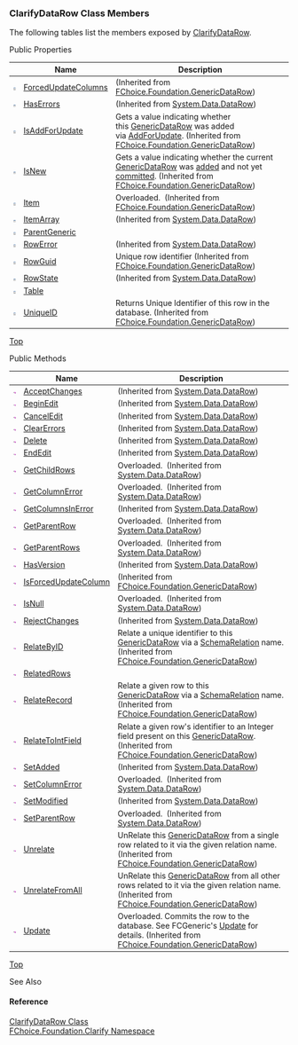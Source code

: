 ﻿### ClarifyDataRow Class Members

The following tables list the members exposed by [ClarifyDataRow](fcSDK~FChoice.Foundation.Clarify.ClarifyDataRow.md).

Public Properties

|   | Name | Description |
| --- | --- | --- |
| ![Public Property](dotnetimages/publicProperty.png) | [ForcedUpdateColumns](fcSDK~FChoice.Foundation.GenericDataRow~ForcedUpdateColumns.md) | (Inherited from [FChoice.Foundation.GenericDataRow](fcSDK~FChoice.Foundation.GenericDataRow.md)) |
| ![Public Property](dotnetimages/publicProperty.png) | [HasErrors](#) | (Inherited from [System.Data.DataRow](#)) |
| ![Public Property](dotnetimages/publicProperty.png) | [IsAddForUpdate](fcSDK~FChoice.Foundation.GenericDataRow~IsAddForUpdate.md) | Gets a value indicating whether this [GenericDataRow](fcSDK~FChoice.Foundation.GenericDataRow.md) was added via [AddForUpdate](fcSDK~FChoice.Foundation.Clarify.ClarifyGeneric~AddForUpdate.md). (Inherited from [FChoice.Foundation.GenericDataRow](fcSDK~FChoice.Foundation.GenericDataRow.md)) |
| ![Public Property](dotnetimages/publicProperty.png) | [IsNew](fcSDK~FChoice.Foundation.GenericDataRow~IsNew.md) | Gets a value indicating whether the current [GenericDataRow](fcSDK~FChoice.Foundation.GenericDataRow.md) was [added](/sdk/fcSDK~FChoice.Foundation.FCGeneric~AddNew.md) and not yet [committed](fcSDK~FChoice.Foundation.FCGeneric~Update.md). (Inherited from [FChoice.Foundation.GenericDataRow](fcSDK~FChoice.Foundation.GenericDataRow.md)) |
| ![Public Property](dotnetimages/publicProperty.png) | [Item](fcSDK~FChoice.Foundation.GenericDataRow~Item.md) | Overloaded.  (Inherited from [FChoice.Foundation.GenericDataRow](fcSDK~FChoice.Foundation.GenericDataRow.md)) |
| ![Public Property](dotnetimages/publicProperty.png) | [ItemArray](#) | (Inherited from [System.Data.DataRow](#)) |
| ![Public Property](dotnetimages/publicProperty.png) | [ParentGeneric](fcSDK~FChoice.Foundation.Clarify.ClarifyDataRow~ParentGeneric.md) |   |
| ![Public Property](dotnetimages/publicProperty.png) | [RowError](#) | (Inherited from [System.Data.DataRow](#)) |
| ![Public Property](dotnetimages/publicProperty.png) | [RowGuid](fcSDK~FChoice.Foundation.GenericDataRow~RowGuid.md) | Unique row identifier (Inherited from [FChoice.Foundation.GenericDataRow](fcSDK~FChoice.Foundation.GenericDataRow.md)) |
| ![Public Property](dotnetimages/publicProperty.png) | [RowState](#) | (Inherited from [System.Data.DataRow](#)) |
| ![Public Property](dotnetimages/publicProperty.png) | [Table](fcSDK~FChoice.Foundation.Clarify.ClarifyDataRow~Table.md) |   |
| ![Public Property](dotnetimages/publicProperty.png) | [UniqueID](fcSDK~FChoice.Foundation.GenericDataRow~UniqueID.md) | Returns Unique Identifier of this row in the database. (Inherited from [FChoice.Foundation.GenericDataRow](fcSDK~FChoice.Foundation.GenericDataRow.md)) |

[Top](#top)

Public Methods

|   | Name | Description |
| --- | --- | --- |
| ![Public Method](dotnetimages/publicMethod.png) | [AcceptChanges](#) | (Inherited from [System.Data.DataRow](#)) |
| ![Public Method](dotnetimages/publicMethod.png) | [BeginEdit](#) | (Inherited from [System.Data.DataRow](#)) |
| ![Public Method](dotnetimages/publicMethod.png) | [CancelEdit](#) | (Inherited from [System.Data.DataRow](#)) |
| ![Public Method](dotnetimages/publicMethod.png) | [ClearErrors](#) | (Inherited from [System.Data.DataRow](#)) |
| ![Public Method](dotnetimages/publicMethod.png) | [Delete](#) | (Inherited from [System.Data.DataRow](#)) |
| ![Public Method](dotnetimages/publicMethod.png) | [EndEdit](#) | (Inherited from [System.Data.DataRow](#)) |
| ![Public Method](dotnetimages/publicMethod.png) | [GetChildRows](#) | Overloaded.  (Inherited from [System.Data.DataRow](#)) |
| ![Public Method](dotnetimages/publicMethod.png) | [GetColumnError](#) | Overloaded.  (Inherited from [System.Data.DataRow](#)) |
| ![Public Method](dotnetimages/publicMethod.png) | [GetColumnsInError](#) | (Inherited from [System.Data.DataRow](#)) |
| ![Public Method](dotnetimages/publicMethod.png) | [GetParentRow](#) | Overloaded.  (Inherited from [System.Data.DataRow](#)) |
| ![Public Method](dotnetimages/publicMethod.png) | [GetParentRows](#) | Overloaded.  (Inherited from [System.Data.DataRow](#)) |
| ![Public Method](dotnetimages/publicMethod.png) | [HasVersion](#) | (Inherited from [System.Data.DataRow](#)) |
| ![Public Method](dotnetimages/publicMethod.png) | [IsForcedUpdateColumn](fcSDK~FChoice.Foundation.GenericDataRow~IsForcedUpdateColumn.md) | (Inherited from [FChoice.Foundation.GenericDataRow](fcSDK~FChoice.Foundation.GenericDataRow.md)) |
| ![Public Method](dotnetimages/publicMethod.png) | [IsNull](#) | Overloaded.  (Inherited from [System.Data.DataRow](#)) |
| ![Public Method](dotnetimages/publicMethod.png) | [RejectChanges](#) | (Inherited from [System.Data.DataRow](#)) |
| ![Public Method](dotnetimages/publicMethod.png) | [RelateByID](fcSDK~FChoice.Foundation.GenericDataRow~RelateByID.md) | Relate a unique identifier to this [GenericDataRow](fcSDK~FChoice.Foundation.GenericDataRow.md) via a [SchemaRelation](fcSDK~FChoice.Foundation.Schema.ISchemaRelation.md) name. (Inherited from [FChoice.Foundation.GenericDataRow](fcSDK~FChoice.Foundation.GenericDataRow.md)) |
| ![Public Method](dotnetimages/publicMethod.png) | [RelatedRows](fcSDK~FChoice.Foundation.Clarify.ClarifyDataRow~RelatedRows.md) |   |
| ![Public Method](dotnetimages/publicMethod.png) | [RelateRecord](fcSDK~FChoice.Foundation.GenericDataRow~RelateRecord.md) | Relate a given row to this [GenericDataRow](fcSDK~FChoice.Foundation.GenericDataRow.md) via a [SchemaRelation](fcSDK~FChoice.Foundation.Schema.ISchemaRelation.md) name. (Inherited from [FChoice.Foundation.GenericDataRow](fcSDK~FChoice.Foundation.GenericDataRow.md)) |
| ![Public Method](dotnetimages/publicMethod.png) | [RelateToIntField](fcSDK~FChoice.Foundation.GenericDataRow~RelateToIntField.md) | Relate a given row's identifier to an Integer field present on this [GenericDataRow](fcSDK~FChoice.Foundation.GenericDataRow.md). (Inherited from [FChoice.Foundation.GenericDataRow](fcSDK~FChoice.Foundation.GenericDataRow.md)) |
| ![Public Method](dotnetimages/publicMethod.png) | [SetAdded](#) | (Inherited from [System.Data.DataRow](#)) |
| ![Public Method](dotnetimages/publicMethod.png) | [SetColumnError](#) | Overloaded.  (Inherited from [System.Data.DataRow](#)) |
| ![Public Method](dotnetimages/publicMethod.png) | [SetModified](#) | (Inherited from [System.Data.DataRow](#)) |
| ![Public Method](dotnetimages/publicMethod.png) | [SetParentRow](#) | Overloaded.  (Inherited from [System.Data.DataRow](#)) |
| ![Public Method](dotnetimages/publicMethod.png) | [Unrelate](fcSDK~FChoice.Foundation.GenericDataRow~Unrelate.md) | UnRelate this [GenericDataRow](fcSDK~FChoice.Foundation.GenericDataRow.md) from a single row related to it via the given relation name. (Inherited from [FChoice.Foundation.GenericDataRow](fcSDK~FChoice.Foundation.GenericDataRow.md)) |
| ![Public Method](dotnetimages/publicMethod.png) | [UnrelateFromAll](fcSDK~FChoice.Foundation.GenericDataRow~UnrelateFromAll.md) | UnRelate this [GenericDataRow](fcSDK~FChoice.Foundation.GenericDataRow.md) from all other rows related to it via the given relation name. (Inherited from [FChoice.Foundation.GenericDataRow](fcSDK~FChoice.Foundation.GenericDataRow.md)) |
| ![Public Method](dotnetimages/publicMethod.png) | [Update](fcSDK~FChoice.Foundation.GenericDataRow~Update.md) | Overloaded. Commits the row to the database. See FCGeneric's [Update](fcSDK~FChoice.Foundation.FCGeneric~Update(GenericDataRow).md) for details. (Inherited from [FChoice.Foundation.GenericDataRow](fcSDK~FChoice.Foundation.GenericDataRow.md)) |

[Top](#top)

See Also

#### Reference

[ClarifyDataRow Class](fcSDK~FChoice.Foundation.Clarify.ClarifyDataRow.md)  
[FChoice.Foundation.Clarify Namespace](fcSDK~FChoice.Foundation.Clarify_namespace.md)
